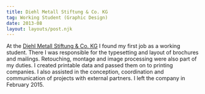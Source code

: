 ```yaml
---
title: Diehl Metall Stiftung & Co. KG
tag: Working Student (Graphic Design)
date: 2013-08
layout: layouts/post.njk
---
```


At the <a href="https://www.diehl.com/metall/" target="_blank" rel="noopener noreferrer">Diehl Metall Stiftung & Co. KG</a> I found my first job as a working student. There I was responsible for the typesetting and layout of brochures and mailings. Retouching, montage and image processing were also part of my duties. I created printable data and passed them on to printing companies. I also assisted in the conception, coordination and communication of projects with external partners. I left the company in February 2015.
